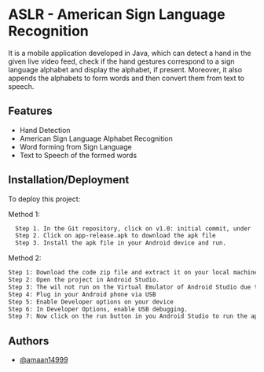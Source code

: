 
# ASLR - American Sign Language Recognition
It is a mobile application developed in Java, which can detect a hand in the given live video feed, check if the hand gestures correspond to a sign language alphabet and display the alphabet, if present. Moreover, it also appends the alphabets to form words and then convert them from text to speech.


## Features

- Hand Detection
- American Sign Language Alphabet Recognition
- Word forming from Sign Language
- Text to Speech of the formed words

## Installation/Deployment

To deploy this project:

Method 1:

```bash
  Step 1. In the Git repository, click on v1.0: initial commit, under  the Realeases tab present on the right hand side of the repository
  Step 2. Click on app-release.apk to download the apk file
  Step 3. Install the apk file in your Android device and run.
```

Method 2:

```bash
Step 1: Download the code zip file and extract it on your local machine
Step 2: Open the project in Android Studio.
Step 3: The wil not run on the Virtual Emulator of Android Studio due to GPU access errors
Step 4: Plug in your Android phone via USB
Step 5: Enable Developer options on your device
Step 6: In Developer Options, enable USB debugging.
Step 7: Now click on the run button in you Android Studio to run the application on your phone
```
## Authors

- [@amaan14999](https://github.com/amaan14999)

